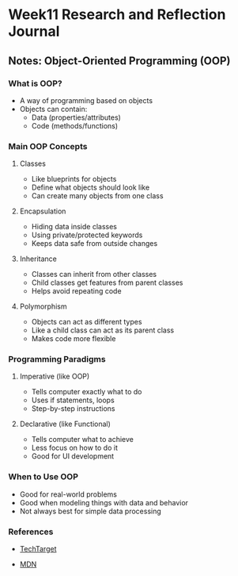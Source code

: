 # Week11 Research and Reflection Journal

## Notes: Object-Oriented Programming (OOP)

### What is OOP?

- A way of programming based on objects
- Objects can contain:
  - Data (properties/attributes)
  - Code (methods/functions)

### Main OOP Concepts

1. Classes
   - Like blueprints for objects
   - Define what objects should look like
   - Can create many objects from one class

2. Encapsulation
   - Hiding data inside classes
   - Using private/protected keywords
   - Keeps data safe from outside changes

3. Inheritance
   - Classes can inherit from other classes
   - Child classes get features from parent classes
   - Helps avoid repeating code

4. Polymorphism
   - Objects can act as different types
   - Like a child class can act as its parent class
   - Makes code more flexible

### Programming Paradigms

1. Imperative (like OOP)
   - Tells computer exactly what to do
   - Uses if statements, loops
   - Step-by-step instructions

2. Declarative (like Functional)
   - Tells computer what to achieve
   - Less focus on how to do it
   - Good for UI development

### When to Use OOP

- Good for real-world problems
- Good when modeling things with data and behavior
- Not always best for simple data processing

### References

- [TechTarget](https://www.techtarget.com/searchapparchitecture/definition/object-oriented-programming-OOP#:~:text=Object%2Doriented%20programming%20(OOP)%20is%20a%20computer%20programming%20model,rather%20than%20functions%20and%20logic)

- [MDN](https://developer.mozilla.org/en-US/docs/Learn_web_development/Extensions/Advanced_JavaScript_objects/Object-oriented_programming)
